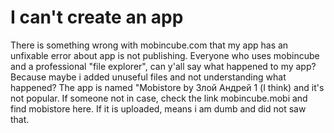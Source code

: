 # I can't create an app

There is something wrong with mobincube.com that my app has an unfixable error about app is not publishing. Everyone who uses mobincube and a professional "file explorer", can y'all say what happened to my app? Because maybe i added unuseful files and not understanding what happened? The app is named "Mobistore by Злой Андрей 1 (I think) and it's not popular. If someone not in case, check the link mobincube.mobi and find mobistore here. If it is uploaded, means i am dumb and did not saw that.
